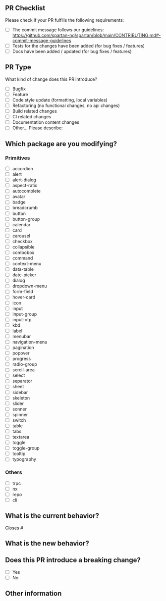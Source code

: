 ## PR Checklist

Please check if your PR fulfills the following requirements:

- [ ] The commit message follows our
      guidelines: https://github.com/spartan-ng/spartan/blob/main/CONTRIBUTING.md#-commit-message-guidelines
- [ ] Tests for the changes have been added (for bug fixes / features)
- [ ] Docs have been added / updated (for bug fixes / features)

## PR Type

What kind of change does this PR introduce?

<!-- Please check the one that applies to this PR using "x". -->

- [ ] Bugfix
- [ ] Feature
- [ ] Code style update (formatting, local variables)
- [ ] Refactoring (no functional changes, no api changes)
- [ ] Build related changes
- [ ] CI related changes
- [ ] Documentation content changes
- [ ] Other... Please describe:

## Which package are you modifying?

### Primitives

- [ ] accordion
- [ ] alert
- [ ] alert-dialog
- [ ] aspect-ratio
- [ ] autocomplete
- [ ] avatar
- [ ] badge
- [ ] breadcrumb
- [ ] button
- [ ] button-group
- [ ] calendar
- [ ] card
- [ ] carousel
- [ ] checkbox
- [ ] collapsible
- [ ] combobox
- [ ] command
- [ ] context-menu
- [ ] data-table
- [ ] date-picker
- [ ] dialog
- [ ] dropdown-menu
- [ ] form-field
- [ ] hover-card
- [ ] icon
- [ ] input
- [ ] input-group
- [ ] input-otp
- [ ] kbd
- [ ] label
- [ ] menubar
- [ ] navigation-menu
- [ ] pagination
- [ ] popover
- [ ] progress
- [ ] radio-group
- [ ] scroll-area
- [ ] select
- [ ] separator
- [ ] sheet
- [ ] sidebar
- [ ] skeleton
- [ ] slider
- [ ] sonner
- [ ] spinner
- [ ] switch
- [ ] table
- [ ] tabs
- [ ] textarea
- [ ] toggle
- [ ] toggle-group
- [ ] tooltip
- [ ] typography

### Others

- [ ] trpc
- [ ] nx
- [ ] repo
- [ ] cli

## What is the current behavior?

<!-- Please describe the current behavior that you are modifying, or link to a relevant issue. -->

Closes #

## What is the new behavior?

## Does this PR introduce a breaking change?

- [ ] Yes
- [ ] No

<!-- If this PR contains a breaking change, please describe the impact and migration path for existing applications below. -->

## Other information
